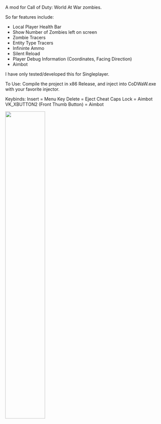 A mod for Call of Duty: World At War zombies. 

So far features include:
- Local Player Health Bar
- Show Number of Zombies left on screen
- Zombie Tracers
- Entity Type Tracers
- Infininte Ammo
- Silent Reload
- Player Debug Information (Coordinates, Facing Direction)
- Aimbot 

I have only tested/developed this for Singleplayer. 

To Use:
Compile the project in x86 Release, and inject into CoDWaW.exe with your favorite injector.

Keybinds:
Insert = Menu Key
Delete = Eject Cheat
Caps Lock = Aimbot
VK_XBUTTON2 (Front Thumb Button) = Aimbot

[<img src="https://img.youtube.com/vi/M2EvaEc1Dms/maxresdefault.jpg" width="50%">](https://youtu.be/M2EvaEc1Dms)
